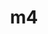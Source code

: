 ---
title: "m4"
layout: cache
categories: [package, v0.18]
meta: {"versions": ["1.4.19"], "compilers": ["gcc@7.5.0", "gcc@8.4.0"]}
spec_files: 
 - spec-0.json
 - spec-1.json
spec_names:
 - 'm4@1.4.19%gcc@7.5.0+sigsegv patches=9dc5fbd,bfdffa7 arch=linux-ubuntu18.04-x86_64 ^libsigsegv@2.13%gcc@7.5.0 arch=linux-ubuntu18.04-x86_64'
 - 'm4@1.4.19%gcc@8.4.0+sigsegv patches=9dc5fbd,bfdffa7 arch=linux-ubuntu18.04-x86_64 ^libsigsegv@2.13%gcc@8.4.0 arch=linux-ubuntu18.04-x86_64'
---